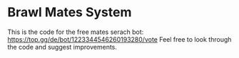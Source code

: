 # Brawl Mates System

This is the code for the free mates serach bot: https://top.gg/de/bot/1223344546260193280/vote
Feel free to look through the code and suggest improvements.
